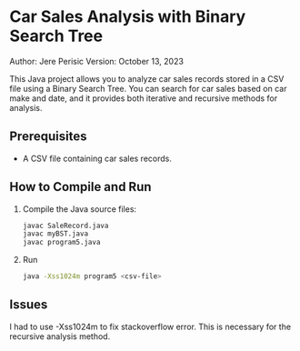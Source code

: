 # Car Sales Analysis with Binary Search Tree

Author: Jere Perisic
Version: October 13, 2023

This Java project allows you to analyze car sales records stored in a CSV file using a Binary Search Tree. You can search for car sales based on car make and date, and it provides both iterative and recursive methods for analysis.

## Prerequisites

- A CSV file containing car sales records.

## How to Compile and Run

1. Compile the Java source files:

   ```bash
   javac SaleRecord.java
   javac myBST.java
   javac program5.java

2. Run
    ```bash
    java -Xss1024m program5 <csv-file>

## Issues 
I had to use -Xss1024m to fix stackoverflow error. This is necessary for the recursive analysis method.


